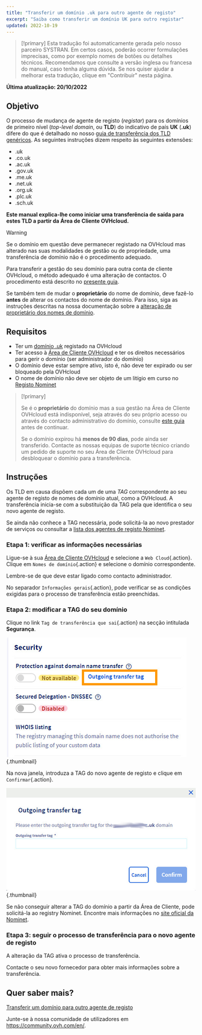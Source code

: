 ```yaml
---
title: "Transferir um domínio .uk para outro agente de registo"
excerpt: "Saiba como transferir um domínio UK para outro registar"
updated: 2022-10-19
---
```


> [!primary]
> Esta tradução foi automaticamente gerada pelo nosso parceiro SYSTRAN. Em certos casos, poderão ocorrer formulações imprecisas, como por exemplo nomes de botões ou detalhes técnicos. Recomendamos que consulte a versão inglesa ou francesa do manual, caso tenha alguma dúvida. Se nos quiser ajudar a melhorar esta tradução, clique em "Contribuir" nesta página.
>

**Última atualização: 20/10/2022**

## Objetivo

O processo de mudança de agente de registo (*registar*) para os domínios de primeiro nível (*top-level domain*, ou **TLD**) do indicativo de país **UK** (**.uk**) difere do que é detalhado no nosso [guia de transferência dos TLD genéricos](/pages/web/domains/transfer_outgoing_domain). As seguintes instruções dizem respeito às seguintes extensões:

- .uk
- .co.uk
- .ac.uk
- .gov.uk
- .me.uk
- .net.uk
- .org.uk
- .plc.uk
- .sch.uk

**Este manual explica-lhe como iniciar uma transferência de saída para estes TLD a partir da Área de Cliente OVHcloud.**

> [!warning]
>
> Se o domínio em questão deve permanecer registado na OVHcloud mas alterado nas suas modalidades de gestão ou de propriedade, uma transferência de domínio não é o procedimento adequado.
>
> Para transferir a gestão do seu domínio para outra conta de cliente OVHcloud, o método adequado é uma alteração de contactos. O procedimento está descrito no [presente guia](/pages/account/customer/managing_contacts).
>
> Se também tem de mudar o **proprietário** do nome de domínio, deve fazê-lo **antes** de alterar os contactos do nome de domínio. Para isso, siga as instruções descritas na nossa documentação sobre a [alteração de proprietário dos nomes de domínio](/pages/web/domains/trade_domain).
>

## Requisitos

- Ter um [domínio .uk](https://www.ovhcloud.com/pt/domains/) registado na OVHcloud
- Ter acesso à [Área de Cliente OVHcloud](https://www.ovh.com/auth/?action=gotomanager&from=https://www.ovh.pt/&ovhSubsidiary=pt) e ter os direitos necessários para gerir o domínio (ser administrador do domínio)
- O domínio deve estar sempre ativo, isto é, não deve ter expirado ou ser bloqueado pela OVHcloud
- O nome de domínio não deve ser objeto de um litígio em curso no [Registo Nominet](https://www.nominet.uk/)

> [!primary]
>
> Se é o **proprietário** do domínio mas a sua gestão na Área de Cliente OVHcloud está indisponível, seja através do seu próprio acesso ou através do contacto administrativo do domínio, consulte [este guia](/pages/account/customer/managing_contacts#caso-especifico-de-um-proprietario-de-dominio) antes de continuar.
>
> Se o domínio expirou há **menos de 90 dias**, pode ainda ser transferido. Contacte as nossas equipas de suporte técnico criando um pedido de suporte no seu Área de Cliente OVHcloud para desbloquear o domínio para a transferência.
>

## Instruções

Os TLD em causa dispõem cada um de uma *TAG* correspondente ao seu agente de registo de nomes de domínio atual, como a OVHcloud. A transferência inicia-se com a substituição da TAG pela que identifica o seu novo agente de registo.

Se ainda não conhece a TAG necessária, pode solicitá-la ao novo prestador de serviços ou consultar a [lista dos agentes de registo Nominet](https://registrars.nominet.uk/uk-namespace/registrar-agreement/list-of-registrars/).

### Etapa 1: verificar as informações necessárias

Ligue-se à sua [Área de Cliente OVHcloud](https://www.ovh.com/auth/?action=gotomanager&from=https://www.ovh.pt/&ovhSubsidiary=pt) e selecione a `Web Cloud`{.action}. Clique em `Nomes de domínio`{.action} e selecione o domínio correspondente.

Lembre-se de que deve estar ligado como contacto administrador.

No separador `Informações gerais`{.action}, pode verificar se as condições exigidas para o processo de transferência estão preenchidas.


### Etapa 2: modificar a TAG do seu domínio

Clique no link `Tag de transferência que sai`{.action} na secção intitulada **Segurança**.

![transferência de saída](images/img_4267.jpg){.thumbnail}

Na nova janela, introduza a TAG do novo agente de registo e clique em `Confirmar`{.action}.

![transferência de saída](images/img_4268.jpg){.thumbnail}

Se não conseguir alterar a TAG do domínio a partir da Área de Cliente, pode solicitá-la ao registry Nominet. Encontre mais informações no [site oficial da Nominet](https://www.nominet.uk/domain-support/).

### Etapa 3: seguir o processo de transferência para o novo agente de registo

A alteração da TAG ativa o processo de transferência.

Contacte o seu novo fornecedor para obter mais informações sobre a transferência.

## Quer saber mais?

[Transferir um domínio para outro agente de registo](/pages/web/domains/transfer_outgoing_domain)

Junte-se à nossa comunidade de utilizadores em <https://community.ovh.com/en/>.